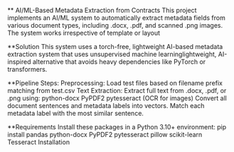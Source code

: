 ** AI/ML-Based Metadata Extraction from Contracts
This project implements an AI/ML system to automatically extract metadata fields from various document types, including .docx, .pdf, and scanned .png images. The system works irrespective of template or layout

**Solution
This system uses a torch-free, lightweight AI-based metadata extraction system that uses unsupervised machine learninglightweight, AI-inspired alternative that avoids heavy dependencies like PyTorch or transformers.

**Pipeline Steps:
    Preprocessing: Load test files based on filename prefix matching from test.csv
    Text Extraction: Extract full text from .docx, .pdf, or .png using: python-docx PyPDF2 pytesseract (OCR for images)
    Convert all document sentences and metadata labels into vectors.
    Match each metadata label with the most similar sentence.

**Requirements
Install these packages in a Python 3.10+ environment: pip install pandas python-docx PyPDF2 pytesseract pillow scikit-learn
Tesseract Installation 
